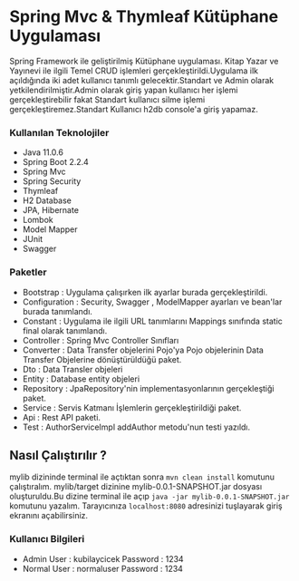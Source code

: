 # Spring Mvc & Thymleaf Kütüphane Uygulaması
Spring Framework ile geliştirilmiş Kütüphane uygulaması.
Kitap Yazar ve Yayınevi ile ilgili Temel CRUD işlemleri gerçekleştirildi.Uygulama ilk açıldığında iki adet kullanıcı tanımlı gelecektir.Standart ve Admin olarak yetkilendirilmiştir.Admin olarak giriş yapan kullanıcı her işlemi gerçekleştirebilir fakat Standart kullanıcı silme işlemi gerçekleştiremez.Standart Kullanıcı h2db console'a giriş yapamaz.
  
### Kullanılan Teknolojiler
* Java 11.0.6
* Spring Boot 2.2.4
* Spring Mvc
* Spring Security
* Thymleaf
* H2 Database 
* JPA, Hibernate
* Lombok 
* Model Mapper 
* JUnit
* Swagger

### Paketler
* Bootstrap : Uygulama çalışırken ilk ayarlar burada gerçekleştirildi.
* Configuration : Security, Swagger , ModelMapper ayarları ve bean'lar burada tanımlandı.
* Constant   : Uygulama ile ilgili URL tanımlarını Mappings sınıfında static final olarak tanımlandı.
* Controller : Spring Mvc Controller Sınıfları
* Converter  : Data Transfer objelerini Pojo'ya Pojo objelerinin Data Transfer Objelerine dönüştürüldüğü paket.
* Dto        : Data Transler objeleri
* Entity     : Database entity objeleri
* Repository : JpaRepository'nin implementasyonlarının gerçekleştiği paket.
* Service    : Servis Katmanı İşlemlerin gerçekleştirildiği paket.
* Api        : Rest API paketi.
* Test       : AuthorServiceImpl addAuthor metodu'nun testi yazıldı.
 
 ## Nasıl Çalıştırılır ?
 mylib dizininde terminal ile açtıktan sonra ``` mvn clean install ``` komutunu çalıştıralım.
 mylib/target dizinine mylib-0.0.1-SNAPSHOT.jar dosyası oluşturuldu.Bu dizine terminal ile açıp ``` java -jar mylib-0.0.1-SNAPSHOT.jar  ``` komutunu yazalım. <Enter>
  Tarayıcınıza ``` localhost:8080 ``` adresinizi tuşlayarak giriş ekranını açabilirsiniz.

### Kullanıcı Bilgileri
 * Admin  User  : kubilaycicek Password : 1234 
 * Normal User  : normaluser   Password : 1234 
 
